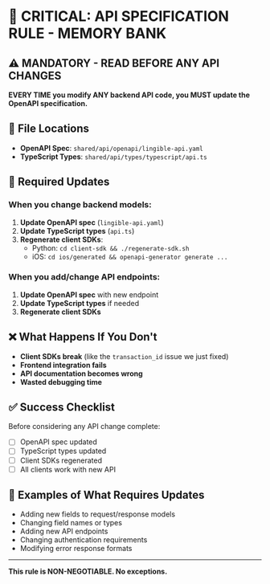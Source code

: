 # 🚨 CRITICAL: API SPECIFICATION RULE - MEMORY BANK

## ⚠️ MANDATORY - READ BEFORE ANY API CHANGES

**EVERY TIME you modify ANY backend API code, you MUST update the OpenAPI specification.**

## 📍 File Locations
- **OpenAPI Spec**: `shared/api/openapi/lingible-api.yaml`
- **TypeScript Types**: `shared/api/types/typescript/api.ts`

## 🔄 Required Updates

### When you change backend models:
1. **Update OpenAPI spec** (`lingible-api.yaml`)
2. **Update TypeScript types** (`api.ts`)
3. **Regenerate client SDKs**:
   - Python: `cd client-sdk && ./regenerate-sdk.sh`
   - iOS: `cd ios/generated && openapi-generator generate ...`

### When you add/change API endpoints:
1. **Update OpenAPI spec** with new endpoint
2. **Update TypeScript types** if needed
3. **Regenerate client SDKs**

## ❌ What Happens If You Don't

- **Client SDKs break** (like the `transaction_id` issue we just fixed)
- **Frontend integration fails**
- **API documentation becomes wrong**
- **Wasted debugging time**

## ✅ Success Checklist

Before considering any API change complete:
- [ ] OpenAPI spec updated
- [ ] TypeScript types updated
- [ ] Client SDKs regenerated
- [ ] All clients work with new API

## 🎯 Examples of What Requires Updates

- Adding new fields to request/response models
- Changing field names or types
- Adding new API endpoints
- Changing authentication requirements
- Modifying error response formats

---

**This rule is NON-NEGOTIABLE. No exceptions.**
